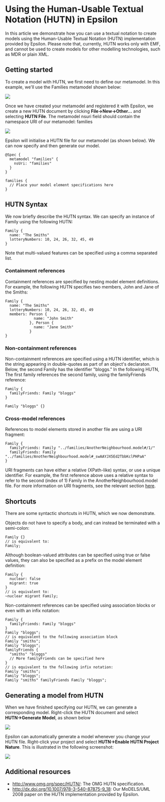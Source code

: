 # Using the Human-Usable Textual Notation (HUTN) in Epsilon

In this article we demonstrate how you can use a textual notation to create models using the Human-Usable Textual Notation (HUTN) implementation provided by Epsilon. Please note that, currently, HUTN works only with EMF, and cannot be used to create models for other modelling technologies, such as MDR or plain XML.

## Getting started

To create a model with HUTN, we first need to define our metamodel. In this example, we\'ll use the Families metamodel shown below:

![](families.png)

Once we have created your metamodel and registered it with Epsilon, we create a new HUTN document by clicking **File→New→Other\...** and selecting **HUTN File**. The metamodel nsuri field should contain the namespace URI of our metamodel: families

![](create.png)

Epsilon will initialise a HUTN file for our metamodel (as shown below). We can now specify and then generate our model.

    @Spec {
      metamodel "families" {
        nsUri: "families"
      }
    }

    families {
      // Place your model element specifications here
    }

## HUTN Syntax


We now briefly describe the HUTN syntax. We can specify an instance of Family using the following HUTN:

    Family {
      name: "The Smiths"
      lotteryNumbers: 10, 24, 26, 32, 45, 49
    }

Note that multi-valued features can be specified using a comma separated list.

### Containment references

Containment references are specified by nesting model element definitions. For example, the following HUTN specifies two members, John and Jane of the Smiths:

    Family {
      name: "The Smiths"
      lotteryNumbers: 10, 24, 26, 32, 45, 49
      members: Person {
                 name: "John Smith"
               }, Person {
                 name: "Jane Smith"
               }
    }

### Non-containment references

Non-containment references are specified using a HUTN identifier, which is the string appearing in double-quotes as part of an object\'s declaraton. Below, the second Family has the identifier \"bloggs.\" In the following HUTN, The first family references the second family, using the familyFriends reference:

    Family {
      familyFriends: Family "bloggs"
    }

    Family "bloggs" {}

### Cross-model references

References to model elements stored in another file are using a URI fragment:

    Family {
      familyFriends: Family "../families/AnotherNeighbourhood.model#/1/"
      familyFriends: Family "../families/AnotherNeighbourhood.model#_swAAYJX5Ed2TbbKclPHPaA"
    }

URI fragments can have either a relative (XPath-like) syntax, or use a unique identifier. For example, the first reference above uses a relative syntax to refer to the second (index of 1) Family in the AnotherNeighbourhood.model file. For more information on URI fragments, see the relevant section [here](http://learning.infocollections.com/ebook%202/Computer/Programming/Java/Eclipse.Modeling.Framework/0131425420_ch13lev1sec2.html).

## Shortcuts

There are some syntactic shortcuts in HUTN, which we now demonstrate.

Objects do not have to specify a body, and can instead be terminated with a semi-colon:

    Family {}
    // is equivalent to:
    Family;

Although boolean-valued attributes can be specified using true or false values, they can also be specified as a prefix on the model element definition:

    Family {
      nuclear: false
      migrant: true
    }
    // is equivalent to:
    ~nuclear migrant Family;

Non-containment references can be specified using association blocks or even with an infix notation:

    Family {
      familyFriends: Family "bloggs"
    }
    Family "bloggs";
    // is equivalent to the following association block
    Family "smiths";
    Family "bloggs";
    familyFriends {
      "smiths" "bloggs"
      // More familyFriends can be specified here
    }
    // is equivalent to the following infix notation:
    Family "smiths";
    Family "bloggs";
    Family "smiths" familyFriends Family "bloggs";

## Generating a model from HUTN

When we have finished specifying our HUTN, we can generate a corresponding model. Right-click the HUTN document and select **HUTN→Generate Model**, as shown below

![](generate.png)

Epsilon can automatically generate a model whenever you change your HUTN file. Right-click your project and select **HUTN→Enable HUTN Project Nature**. This is illustrated in the following screenshot:

![](nature.png)

## Additional resources

- <http://www.omg.org/spec/HUTN/>: The OMG HUTN specification.
- <http://dx.doi.org/10.1007/978-3-540-87875-9_18>: Our MoDELS/UML 2008 paper on the HUTN implementation provided by Epsilon.
